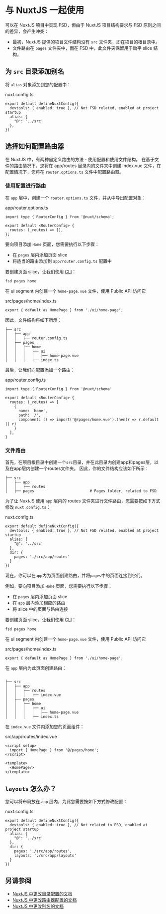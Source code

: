 # 与 NuxtJS 一起使用

可以在 NuxtJS 项目中实现 FSD，但由于 NuxtJS 项目结构要求与 FSD 原则之间的差异，会产生冲突：

* 最初，NuxtJS 提供的项目文件结构没有 `src` 文件夹，即在项目的根目录中。
* 文件路由在 `pages` 文件夹中，而在 FSD 中，此文件夹保留用于扁平 slice 结构。

## 为 `src` 目录添加别名[​](#为-src-目录添加别名 "标题的直接链接")

将 `alias` 对象添加到您的配置中：

nuxt.config.ts

```
export default defineNuxtConfig({
  devtools: { enabled: true }, // Not FSD related, enabled at project startup
  alias: {
    "@": '../src'
  },
})
```

## 选择如何配置路由器[​](#选择如何配置路由器 "标题的直接链接")

在 NuxtJS 中，有两种自定义路由的方法 - 使用配置和使用文件结构。 在基于文件的路由情况下，您将在 app/routes 目录内的文件夹中创建 index.vue 文件，在配置情况下，您将在 `router.options.ts` 文件中配置路由器。

### 使用配置进行路由[​](#使用配置进行路由 "标题的直接链接")

在 `app` 层中，创建一个 `router.options.ts` 文件，并从中导出配置对象：

app/router.options.ts

```
import type { RouterConfig } from '@nuxt/schema';

export default <RouterConfig> {
  routes: (_routes) => [],
};
```

要向项目添加 `Home` 页面，您需要执行以下步骤：

* 在 `pages` 层内添加页面 slice
* 将适当的路由添加到 `app/router.config.ts` 配置中

要创建页面 slice，让我们使用 [CLI](https://github.com/feature-sliced/cli)：

```
fsd pages home
```

在 ui segment 内创建一个 `home-page.vue` 文件，使用 Public API 访问它

src/pages/home/index.ts

```
export { default as HomePage } from './ui/home-page';
```

因此，文件结构将如下所示：

```
├── src
│   ├── app
│   │   ├── router.config.ts
│   ├── pages
│   │   ├── home
│   │   │   ├── ui
│   │   │   │   ├── home-page.vue
│   │   │   ├── index.ts
```

最后，让我们向配置添加一个路由：

app/router.config.ts

```
import type { RouterConfig } from '@nuxt/schema'

export default <RouterConfig> {
  routes: (_routes) => [
    {
      name: 'home',
      path: '/',
      component: () => import('@/pages/home.vue').then(r => r.default || r)
    }
  ],
}
```

### 文件路由[​](#文件路由 "标题的直接链接")

首先，在项目根目录中创建一个`src`目录，并在此目录内创建app和pages层，以及在app层内创建一个routes文件夹。 因此，你的文件结构应该如下所示：

```
├── src
│   ├── app
│   │   ├── routes
│   ├── pages                         # Pages folder, related to FSD
```

为了让 NuxtJS 使用 `app` 层内的 routes 文件夹进行文件路由，您需要按如下方式修改 `nuxt.config.ts`：

nuxt.config.ts

```
export default defineNuxtConfig({
  devtools: { enabled: true }, // Not FSD related, enabled at project startup
  alias: {
    "@": '../src'
  },
  dir: {
    pages: './src/app/routes'
  }
})
```

现在，你可以在`app`内为页面创建路由，并将`pages`中的页面连接到它们。

例如，要向项目添加 `Home` 页面，您需要执行以下步骤：

* 在 `pages` 层内添加页面 slice
* 在 `app` 层内添加相应的路由
* 将 slice 中的页面与路由连接

要创建页面 slice，让我们使用 [CLI](https://github.com/feature-sliced/cli)：

```
fsd pages home
```

在 ui segment 内创建一个 `home-page.vue` 文件，使用 Public API 访问它

src/pages/home/index.ts

```
export { default as HomePage } from './ui/home-page';
```

在 `app` 层内为此页面创建路由：

```

├── src
│   ├── app
│   │   ├── routes
│   │   │   ├── index.vue
│   ├── pages
│   │   ├── home
│   │   │   ├── ui
│   │   │   │   ├── home-page.vue
│   │   │   ├── index.ts
```

在 `index.vue` 文件内添加您的页面组件：

src/app/routes/index.vue

```
<script setup>
  import { HomePage } from '@/pages/home';
</script>

<template>
  <HomePage/>
</template>
```

## `layouts` 怎么办？[​](#layouts-怎么办 "标题的直接链接")

您可以将布局放在 `app` 层内，为此您需要按如下方式修改配置：

nuxt.config.ts

```
export default defineNuxtConfig({
  devtools: { enabled: true }, // Not related to FSD, enabled at project startup
  alias: {
    "@": '../src'
  },
  dir: {
    pages: './src/app/routes',
    layouts: './src/app/layouts'
  }
})
```

## 另请参阅[​](#另请参阅 "标题的直接链接")

* [NuxtJS 中更改目录配置的文档](https://nuxt.com/docs/api/nuxt-config#dir)
* [NuxtJS 中更改路由器配置的文档](https://nuxt.com/docs/guide/recipes/custom-routing#router-config)
* [NuxtJS 中更改别名的文档](https://nuxt.com/docs/api/nuxt-config#alias)
